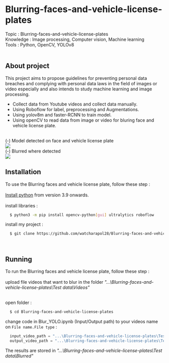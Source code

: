 # Blurring-faces-and-vehicle-license-plates
Topic : Blurring-faces-and-vehicle-license-plates</br>
Knowledge : Image processing, Computer vision, Machine learning</br>
Tools : Python, OpenCV, YOLOv8</br></br>


## About project
This project aims to propose guidelines for preventing personal data breaches and complying with personal data laws in the field of images or video especially and also intends to study machine learning and image processing.</br>
- Collect data from Youtube videos and collect data manually.</br>
- Using Roboflow for label, preprocessing and Augmentations.</br>
- Using yolov8m and faster-RCNN to train model.</br>
- Using openCV to read data from image or video for bluring face and vehicle license plate.</br> </br> 

<a> (-) Model detected on face and vehicle license plate</a></br>
<img src = "Other/Detected_GIF.gif" />
</br>
<a> (-) Blurred where detected</a></br>
<img src = "Other/Blurred_GIF.gif" />
</br>


## Installation
To use the Blurring faces and vehicle license plate, follow these step :</br></br>
<a href = "https://www.python.org/downloads/">Install python</a> <a>from version 3.9 onwards.</a>
</br></br>
install libraries :
```bash
  $ python3 -m pip install opencv-python[gui] ultralytics roboflow
```

install my project :</br>
```bash
  $ git clone https://github.com/watcharapol28/Blurring-faces-and-vehicle-license-plates.git
```
</br>


## Running
To run the Blurring faces and vehicle license plate, follow these step :</br></br>
upload file videos that want to blur in the folder _"...\Blurring-faces-and-vehicle-license-plates\Test data\Videos\"_
</br></br>

open folder :
```bash
  $ cd Blurring-faces-and-vehicle-license-plates
```
change code in Blur_YOLO.ipynb (Input/Output path) to your videos name on `File name.File type` :

```py
  input_video_path = "...\Blurring-faces-and-vehicle-license-plates\Test data\Videos\[File name].[File type]"
  output_video_path = "...\Blurring-faces-and-vehicle-license-plates\Test data\Blurred\[File name].[File type]"
```


The results are stored in _"...\Blurring-faces-and-vehicle-license-plates\Test data\Blurred\"_</br>
</br></br>
